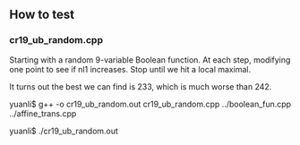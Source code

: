 ## How to test

### cr19_ub_random.cpp
Starting with a random 9-variable Boolean function. At each step, modifying one point to see if nl1 increases. Stop until we hit a local maximal.

It turns out the best we can find is 233, which is much worse than 242.

yuanli$ g++ -o cr19_ub_random.out cr19_ub_random.cpp ../boolean_fun.cpp ../affine_trans.cpp

yuanli$ ./cr19_ub_random.out